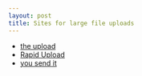 ```yaml
---
layout: post
title: Sites for large file uploads
---
```



- [the upload](http://www.theupload.com/)
- [Rapid Upload](http://rapidupload.com/)
- [you send it](http://yousendit.com/)
